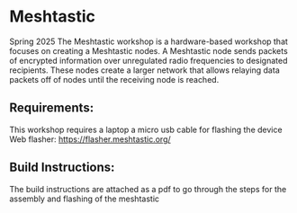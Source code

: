 # Meshtastic

Spring 2025
The Meshtastic workshop is a hardware-based workshop that focuses on creating a Meshtastic nodes. A Meshtastic node sends packets of encrypted information over unregulated radio frequencies to designated recipients. These nodes create a larger network that allows relaying data packets off of nodes until the receiving node is reached.

## Requirements:

This workshop requires a laptop a micro usb cable for flashing the device
Web flasher: https://flasher.meshtastic.org/

## Build Instructions:

The build instructions are attached as a pdf to go through the steps for the assembly and flashing of the meshtastic
